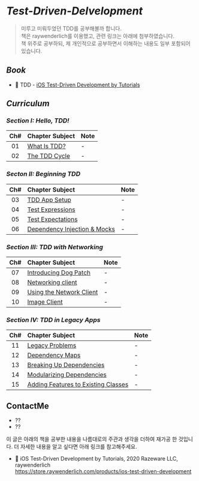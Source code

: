 # _Test-Driven-Delvelopment_


> 미루고 미뤄두었던 TDD를 공부해볼까 합니다.  
> 책은 raywenderlich를 이용했고, 관련 링크는 아래에 첨부하였습니다.  
> 책 위주로 공부하되, 제 개인적으로 공부하면서 이해하는 내용도 일부 포함되어 있습니다. 

## _Book_
* 📕 TDD - [iOS Test-Driven Development by Tutorials](https://store.raywenderlich.com/products/ios-test-driven-development)

## _Curriculum_

### _Section I: Hello, TDD!_ 
 | Ch# | Chapter Subject | Note |
 |:---:| :--- | :--- |
 |01|[What Is TDD?]() | - |
 |02|[The TDD Cycle]() | - |

### _Secton II: Beginning TDD_ 
 | Ch# | Chapter Subject | Note |
 |:---:| :--- | :--- |
 |03|[TDD App Setup]() | - |
 |04|[Test Expressions]() | - |
 |05|[Test Expectations]() | - |
 |06|[Dependency Injection & Mocks]() | - |
 
 ### _Section III: TDD with Networking_ 
 | Ch# | Chapter Subject | Note |
 |:---:| :--- | :--- |
 |07|[Introducing Dog Patch](https://github.com/bcmbf14/Test-Driven-Delvelopment/blob/master/Chapter%207:%20Introducing%20Dog%20Patch/Chapter%207:%20Introducing%20Dog%20Patch.md) | - |
 |08|[Networking client]() | - |
 |09|[Using the Network Client]() | - |
 |10|[Image Client]() | - |
 
 ### _Section IV: TDD in Legacy Apps_ 
 | Ch# | Chapter Subject | Note |
 |:---:| :--- | :--- |
 |11|[Legacy Problems]() | - |
 |12|[Dependency Maps]() | - |
 |13|[Breaking Up Dependencies]() | - |
 |14|[Modularizing Dependencies]() | - |
 |15|[Adding Features to Existing Classes]() | - |

## ContactMe
* ??
* ??


이 글은 아래의 책을 공부한 내용을 나름대로의 주관과 생각을 더하여 재가공 한 것입니다. 더 자세한 내용을 알고 싶다면 아래 링크를 참고해주세요. 
* 📕 iOS Test-Driven Development by Tutorials, 2020 Razeware LLC, raywenderlich  
https://store.raywenderlich.com/products/ios-test-driven-development




